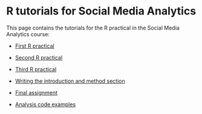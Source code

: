 R tutorials for Social Media Analytics
============

This page contains the tutorials for the R practical in the Social Media Analytics course:

* [First R practical](https://htmlpreview.github.io/?https://github.com/kasperwelbers/R_for_SMA/blob/master/tutorials/Introduction_to_R.html)
* [Second R practical](https://htmlpreview.github.io/?https://github.com/kasperwelbers/R_for_SMA/blob/master/tutorials/exploratory_text_analysis.html)
* [Third R practical](https://htmlpreview.github.io/?https://github.com/kasperwelbers/R_for_SMA/blob/master/tutorials/sentiment_analysis.html)

* [Writing the introduction and method section](https://htmlpreview.github.io/?https://github.com/kasperwelbers/R_for_SMA/blob/master/tutorials/writing_introduction_method.html)
* [Final assignment](https://docs.google.com/document/d/1pXhcykDuJbq5F_w8yi3RmcoRkKzAPnEsgL7MrzvfOrM/edit?usp=sharing)
* [Analysis code examples](https://htmlpreview.github.io/?https://github.com/kasperwelbers/R_for_SMA/blob/master/tutorials/analysis_code_templates.html)
